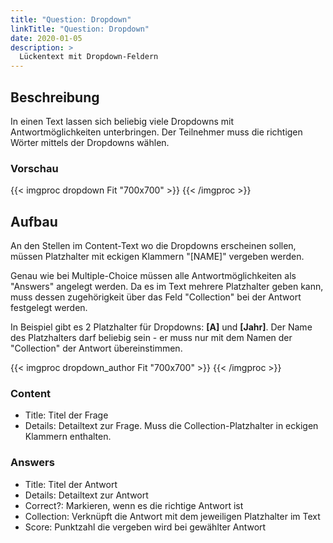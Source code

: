 ```yaml
---
title: "Question: Dropdown"
linkTitle: "Question: Dropdown"
date: 2020-01-05
description: >
  Lückentext mit Dropdown-Feldern
---
```


## Beschreibung

In einen Text lassen sich beliebig viele Dropdowns mit Antwortmöglichkeiten unterbringen. Der Teilnehmer muss die richtigen Wörter mittels der Dropdowns wählen.

### Vorschau

{{< imgproc dropdown Fit "700x700" >}}
{{< /imgproc >}}


## Aufbau

An den Stellen im Content-Text wo die Dropdowns erscheinen sollen, müssen Platzhalter mit eckigen Klammern "[NAME]" vergeben werden.
 
Genau wie bei Multiple-Choice müssen alle Antwortmöglichkeiten als "Answers" angelegt werden. Da es im Text mehrere Platzhalter geben kann, muss dessen zugehörigkeit über das Feld "Collection" bei der Antwort festgelegt werden. 

In Beispiel gibt es 2 Platzhalter für Dropdowns: **[A]** und **[Jahr]**. Der Name des Platzhalters darf beliebig sein - er muss nur mit dem Namen der "Collection" der Antwort übereinstimmen.

{{< imgproc dropdown_author Fit "700x700" >}}
{{< /imgproc >}}

### Content

- Title: Titel der Frage
- Details: Detailtext zur Frage. Muss die Collection-Platzhalter in eckigen Klammern enthalten.

### Answers

- Title: Titel der Antwort
- Details: Detailtext zur Antwort
- Correct?: Markieren, wenn es die richtige Antwort ist
- Collection: Verknüpft die Antwort mit dem jeweiligen Platzhalter im Text
- Score: Punktzahl die vergeben wird bei gewählter Antwort 

